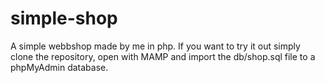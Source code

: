 # simple-shop
A simple webbshop made by me in php. 
If you want to try it out simply clone the repository, open with MAMP and import the db/shop.sql file to a phpMyAdmin database.

